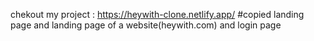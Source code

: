 chekout my project : https://heywith-clone.netlify.app/
#copied landing page and landing page of a website(heywith.com) and login page
